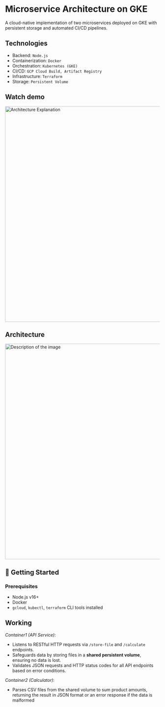 # Microservice Architecture on GKE
A cloud-native implementation of two microservices deployed on GKE with persistent storage and automated CI/CD pipelines.

## Technologies
- Backend: `Node.js`
- Containerization: `Docker`
- Orchestration: `Kubernetes (GKE)`
- CI/CD: `GCP Cloud Build, Artifact Registry`
- Infrastructure: `Terraform`
- Storage: `Persistent Volume`


##  Watch demo
<a href="https://youtu.be/dXuvfcf6iY0?si=5dUJsD__s7YsxH1q" target="_blank">
  <img src="https://i.imgur.com/aOeC8C2.png" alt="Architecture Explanation" width="700" />
</a>


## Architecture
<img src="https://i.imgur.com/LO9q4Le.png" alt="Description of the image" width="700" />


## 🚀  Getting Started

### Prerequisites
- Node.js v16+
- Docker
- `gcloud`,  `kubectl`,  `terraform`  CLI tools installed


## Working 
*Container1 (API Service)*:
-   Listens to RESTful HTTP requests via  `/store-file`  and  `/calculate` endpoints.
-   Safeguards data by storing files in a  **shared persistent volume**, ensuring no data is lost.
-   Validates JSON requests and HTTP status codes for all API endpoints based on error conditions. 
        
*Container2 (Calculator)*:
-   Parses CSV files from the shared volume to sum product amounts, returning the result in JSON format or an error response if the data is malformed

